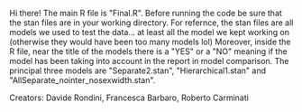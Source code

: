 Hi there! The main R file is "Final.R". Before running the code be sure that the stan files are in your working directory.
For refernce, the stan files are all models we used to test the data... at least all the model we kept working on (otherwise they would have been too many models lol)
Moreover, inside the R file, near the title of the models there is a "YES" or a "NO" meaning if the model has been taking into account in the report in model comparison.
The principal three models are "Separate2.stan", "Hierarchical1.stan" and "AllSeparate_nointer_nosexwidth.stan".

Creators:
Davide Rondini,
Francesca Barbaro,
Roberto Carminati
